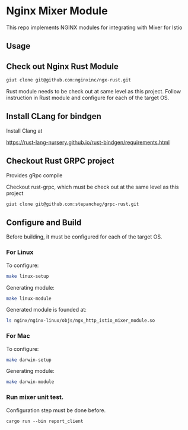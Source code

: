 # Nginx Mixer Module

This repo implements NGINX modules for integrating with Mixer for Istio

## Usage

<TBD>

## Check out Nginx Rust Module

```bash
giut clone git@github.com:nginxinc/ngx-rust.git
```

Rust module needs to be check out at same level as this project.
Follow instruction in Rust module and configure for each of the target OS.


## Install CLang for bindgen

Install Clang at 

https://rust-lang-nursery.github.io/rust-bindgen/requirements.html


## Checkout Rust GRPC project

Provides gRpc compile

Checkout rust-grpc, which must be check out at the same level as this project

```bash
giut clone git@github.com:stepancheg/grpc-rust.git
```


## Configure and Build

Before building, it must be configured for each of the target OS.

### For Linux

To configure:

```bash
make linux-setup
```

Generating module:


```bash
make linux-module
```

Generated module is founded at:

```bash
ls nginx/nginx-linux/objs/ngx_http_istio_mixer_module.so
```


### For Mac

To configure:

```bash
make darwin-setup
```

Generating module:


```bash
make darwin-module
```


### Run mixer unit test.

Configuration step must be done before.

`cargo run --bin report_client`

